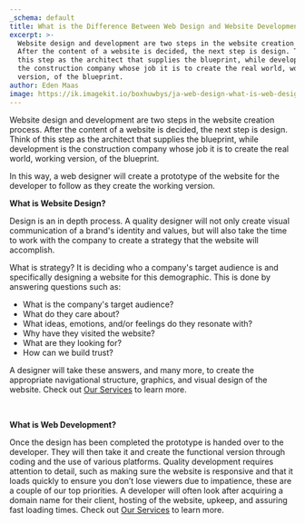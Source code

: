 ```yaml
---
_schema: default
title: What is the Difference Between Web Design and Website Development?
excerpt: >-
  Website design and development are two steps in the website creation process.
  After the content of a website is decided, the next step is design. Think of
  this step as the architect that supplies the blueprint, while development is
  the construction company whose job it is to create the real world, working
  version, of the blueprint.
author: Eden Maas
image: https://ik.imagekit.io/boxhuwbys/ja-web-design-what-is-web-design.webp
---
```

Website design and development are two steps in the website creation process. After the content of a website is decided, the next step is design. Think of this step as the architect that supplies the blueprint, while development is the construction company whose job it is to create the real world, working version, of the blueprint.

In this way, a web designer will create a prototype of the website for the developer to follow as they create the working version.

**What is Website Design?**

Design is an in depth process. A quality designer will not only create visual communication of a brand's identity and values, but will also take the time to work with the company to create a strategy that the website will accomplish.

What is strategy? It is deciding who a company's target audience is and specifically designing a website for this demographic. This is done by answering questions such as:

* What is the company's target audience?
* What do they care about?
* What ideas, emotions, and/or feelings do they resonate with?
* Why have they visited the website?
* What are they looking for?
* How can we build trust?

A designer will take these answers, and many more, to create the appropriate navigational structure, graphics, and visual design of the website. Check out <u>Our Services</u> to learn more.

&nbsp;

**What is Web Development?**

Once the design has been completed the prototype is handed over to the developer. They will then take it and create the functional version through coding and the use of various platforms. Quality development requires attention to detail, such as making sure the website is responsive and that it loads quickly to ensure you don’t lose viewers due to impatience, these are a couple of our top priorities. A developer will often look after acquiring a domain name for their client, hosting of the website, upkeep, and assuring fast loading times. Check out <u>Our Services</u> to learn more.

<br>